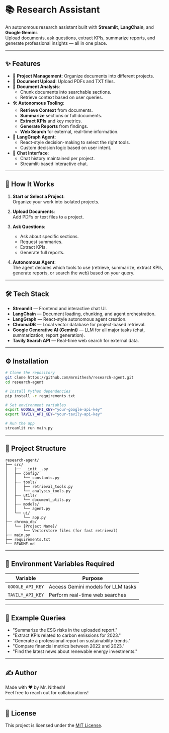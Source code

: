 # 📚 Research Assistant

An autonomous research assistant built with **Streamlit**, **LangChain**, and **Google Gemini**.  
Upload documents, ask questions, extract KPIs, summarize reports, and generate professional insights — all in one place.

---

## ✨ Features

- 📂 **Project Management**: Organize documents into different projects.
- 📄 **Document Upload**: Upload PDFs and TXT files.
- 🔎 **Document Analysis**:
  - Chunk documents into searchable sections.
  - Retrieve context based on user queries.
- 🛠️ **Autonomous Tooling**:
  - **Retrieve Context** from documents.
  - **Summarize** sections or full documents.
  - **Extract KPIs** and key metrics.
  - **Generate Reports** from findings.
  - **Web Search** for external, real-time information.
- 🤖 **LangGraph Agent**:
  - React-style decision-making to select the right tools.
  - Custom decision logic based on user intent.
- 💬 **Chat Interface**:
  - Chat history maintained per project.
  - Streamlit-based interactive chat.

---

## 🚀 How It Works

1. **Start or Select a Project**:  
   Organize your work into isolated projects.

2. **Upload Documents**:  
   Add PDFs or text files to a project.

3. **Ask Questions**:  
   - Ask about specific sections.
   - Request summaries.
   - Extract KPIs.
   - Generate full reports.

4. **Autonomous Agent**:  
   The agent decides which tools to use (retrieve, summarize, extract KPIs, generate reports, or search the web) based on your query.

---

## 🛠️ Tech Stack

- **Streamlit** — Frontend and interactive chat UI.
- **LangChain** — Document loading, chunking, and agent orchestration.
- **LangGraph** — React-style autonomous agent creation.
- **ChromaDB** — Local vector database for project-based retrieval.
- **Google Generative AI (Gemini)** — LLM for all major tasks (chat, summarization, report generation).
- **Tavily Search API** — Real-time web search for external data.

---

## ⚙️ Installation

```bash
# Clone the repository
git clone https://github.com/mrnithesh/research-agent.git
cd research-agent

# Install Python dependencies
pip install -r requirements.txt

# Set environment variables
export GOOGLE_API_KEY="your-google-api-key"
export TAVILY_API_KEY="your-tavily-api-key"

# Run the app
streamlit run main.py
```

---

## 📁 Project Structure

```plaintext
research-agent/
├── src/
│   ├── __init__.py
│   ├── config/
│   │   └── constants.py
│   ├── tools/
│   │   ├── retrieval_tools.py
│   │   └── analysis_tools.py
│   ├── utils/
│   │   └── document_utils.py
│   ├── models/
│   │   └── agent.py
│   └── ui/
│       └── app.py
├── chroma_db/
│   └── [Project Name]/
│       └── Vectorstore files (for fast retrieval)
├── main.py
├── requirements.txt
└── README.md
```

---

## 🔑 Environment Variables Required

| Variable        | Purpose                          |
|-----------------|----------------------------------|
| `GOOGLE_API_KEY` | Access Gemini models for LLM tasks |
| `TAVILY_API_KEY` | Perform real-time web searches    |

---

## 📜 Example Queries

- "Summarize the ESG risks in the uploaded report."
- "Extract KPIs related to carbon emissions for 2023."
- "Generate a professional report on sustainability trends."
- "Compare financial metrics between 2022 and 2023."
- "Find the latest news about renewable energy investments."

---

## ✍️ Author

Made with ❤️ by Mr. Nithesh!  
Feel free to reach out for collaborations!

---

## 📄 License

This project is licensed under the [MIT License](LICENSE).


